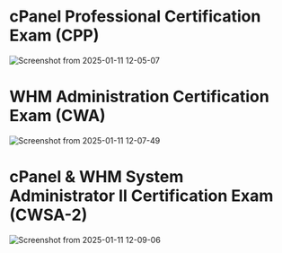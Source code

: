# cPanel Professional Certification Exam (CPP)
![Screenshot from 2025-01-11 12-05-07](https://github.com/user-attachments/assets/ecb62297-368d-4e9f-a2b4-a68504c0b3b5)

# WHM Administration Certification Exam (CWA)
![Screenshot from 2025-01-11 12-07-49](https://github.com/user-attachments/assets/bf902ef0-7998-4167-8862-0c6806868f2f)
# cPanel & WHM System Administrator II Certification Exam (CWSA-2)
![Screenshot from 2025-01-11 12-09-06](https://github.com/user-attachments/assets/3d7896c2-ce1a-48a6-85b6-52cba3cabfa4)
